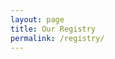 ```yaml
---
layout: page
title: Our Registry
permalink: /registry/
---
```


<p><br /><script id="script_myregistry_giftlist_iframe" type="text/javascript" src="http://www.myregistry.com/Visitors/GiftList/iFrames/EmbedRegistry.ashx?r=mOHbJkzsb-Tqwc6VAcajLw2"></script></p>

